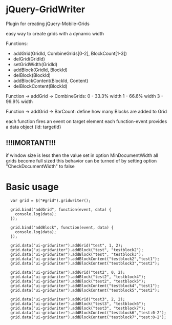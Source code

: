 jQuery-GridWriter
=================

Plugin for creating jQuery-Mobile-Grids

easy way to create grids with a dynamic width

Functions:
 - addGrid(GridId, CombineGrids[0-2], BlockCount[1-3])
 - delGrid(GridId)
 - setGridWidth(GridId)
 - addBlock(GridId, BlockId) 
 - delBlock(BlockId)
 - addBlockContent(BlockId, Content)
 - delBlockContent(BlockId)
 
 Function -> addGrid -> CombineGrids:
 0 - 33.3% width
 1 - 66.6% width
 3 - 99.9% width

 Function -> addGrid -> BarCount:
 define how many Blocks are added to Grid 
 
 each function fires an event on target element
 each function-event provides a data object {id: targetId}
 
  !!!IMORTANT!!!
  --------------
  if window size is less then the value set in option MinDocumentWidth all grids become full sized
  this behavior can be turned of by setting option "CheckDocumentWidth" to false


Basic usage
===========


	  var grid = $("#grid").gridwriter();	

	  grid.bind("addGrid", function(event, data) {
		console.log(data);
	  });
	 
	  grid.bind("addBlock", function(event, data) {
		console.log(data);
	  });
	  
	  grid.data("ui-gridwriter").addGrid("test", 1, 2);
	  grid.data("ui-gridwriter").addBlock("test", "testblock2");
	  grid.data("ui-gridwriter").addBlock("test", "testblock3");
	  grid.data("ui-gridwriter").addBlockContent("testblock2","test1");
	  grid.data("ui-gridwriter").addBlockContent("testblock3","test2");
	
	  grid.data("ui-gridwriter").addGrid("test2", 0, 2);
	  grid.data("ui-gridwriter").addBlock("test2", "testblock4");
	  grid.data("ui-gridwriter").addBlock("test2", "testblock5");
	  grid.data("ui-gridwriter").addBlockContent("testblock4","test1");
	  grid.data("ui-gridwriter").addBlockContent("testblock5","test2");
	  
	  grid.data("ui-gridwriter").addGrid("test3", 2, 2);
	  grid.data("ui-gridwriter").addBlock("test3", "testblock6");
	  grid.data("ui-gridwriter").addBlock("test3", "testblock7");
	  grid.data("ui-gridwriter").addBlockContent("testblock6","test:0-2");
	  grid.data("ui-gridwriter").addBlockContent("testblock7","test:0-2");
